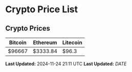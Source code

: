 # Crypto Price List

## Crypto Prices
| Bitcoin | Ethereum | Litecoin |
| ------- | -------- | -------- |
| $96667 | $3333.84 | $96.3 |
**Last Updated:** 2024-11-24 21:11 UTC
**Last Updated:** $DATE$
